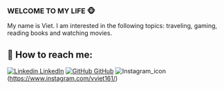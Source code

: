 ### WELCOME TO MY LIFE 🐵

My name is Viet. I am interested in the following topics: traveling, gaming, reading books and watching movies. <br>

## 🦧 How to reach me:

[![Linkedin](https://i.stack.imgur.com/gVE0j.png) LinkedIn](https://www.linkedin.com/in/viet-duong-81b68b210/) [![GitHub](https://i.stack.imgur.com/tskMh.png) GitHub](https://github.com/Zabimaru161) ![Instagram_icon](https://github.com/Zabimaru161/Zabimaru161/assets/97267869/1b46c80d-3b09-4598-9bf9-f57dfd666267)
(https://www.instagram.com/vviet161/)
